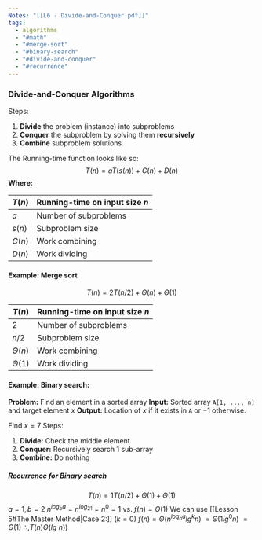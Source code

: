 ```yaml
---
Notes: "[[L6 - Divide-and-Conquer.pdf]]"
tags:
  - algorithms
  - "#math"
  - "#merge-sort"
  - "#binary-search"
  - "#divide-and-conquer"
  - "#recurrence"
---
```

### Divide-and-Conquer Algorithms
Steps:
1. **Divide** the problem (instance) into subproblems
2. **Conquer** the subproblem by solving them **recursively**
3. **Combine** subproblem solutions

The Running-time function looks like so:
$$T(n) = aT(s(n)) + C(n) + D(n)$$
**Where:**

| $T(n)$ | Running-time on input size $n$ |
| ---- | ---- |
| $a$ | Number of subproblems |
| $s(n)$ | Subproblem size |
| $C(n)$ | Work combining |
| $D(n)$ | Work dividing |

#### Example: Merge sort
$$T(n) = 2T(n/2) + \Theta(n) + \Theta(1)$$

| $T(n)$ | Running-time on input size $n$ |
| ---- | ---- |
| $2$ | Number of subproblems |
| $n/2$ | Subproblem size |
| $\Theta(n)$ | Work combining |
| $\Theta(1)$ | Work dividing |

#### Example: Binary search:
**Problem:** Find an element in a sorted array
**Input:** Sorted array `A[1, ..., n]` and target element $x$
**Output:** Location of $x$ if it exists in `A` or $-1$ otherwise.

Find $x = 7$
Steps:
1. **Divide:** Check the middle element
2. **Conquer:** Recursively search 1 sub-array
3. **Combine:** Do nothing

##### Recurrence for Binary search
$$T(n) = 1T(n/2) + \Theta(1) + \Theta(1)$$
$a = 1, b = 2$
$n^{log_ba} = n^{log_21} = n^0 = 1$  vs. $f(n) = \Theta(1)$
We can use [[Lesson 5#The Master Method|Case 2:]] $(k = 0)$ $f(n) = \Theta(n^{log_ba}lg^kn)$
$= \Theta(1lg^0n)$
$= \Theta(1)$
$\therefore, T(n) \Theta(lg\text{ }n))$ 

